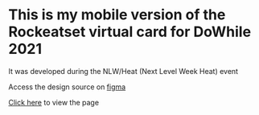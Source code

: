 <h1>This is my mobile version of the Rockeatset virtual card for DoWhile 2021</h1>

It was developed during the NLW/Heat (Next Level Week Heat) event

Access the design source on <a href="https://www.figma.com/community/file/1031698737363668691">figma</a>

<a href="https://hklug001.github.io/doWhile-virtual-card/">Click here</a> to view the page